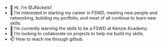 - 👋 Hi, I’m @JNickels1
- 👀 I’m interested in starting my career in FSWD, meeting new people and networking, buliding my portfolio, and most of all continue to learn new skills
- 🌱 I’m currently learning the skills to be a FSWD at Kenzie Academy.
- 💞️ I’m looking to collaborate on projects to help me build my skills.
- 📫 How to reach me through github.

<!---
JNickels1/JNickels1 is a ✨ special ✨ repository because its `README.md` (this file) appears on your GitHub profile.
You can click the Preview link to take a look at your changes.
--->
